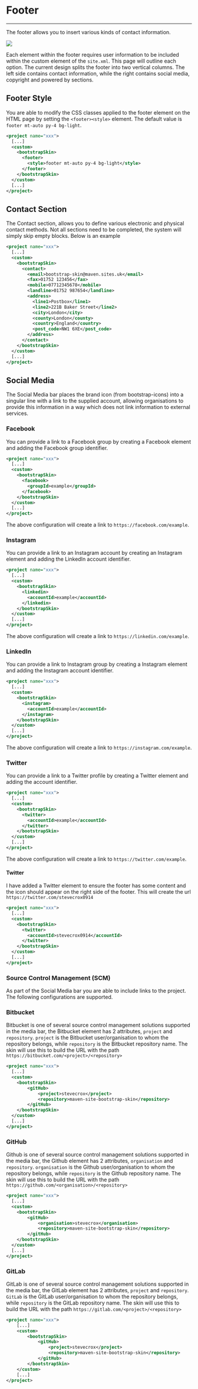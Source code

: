 # Footer
<hr/>
The footer allows you to insert various kinds of contact information.

![](footer.png)

Each element within the footer requires user information to be included within the custom element of the `site.xml`. This page will outline each option. The current design splits the footer into two vertical columns. The left side contains contact information, while the right contains social media, copyright and powered by sections.

## Footer Style

You are able to modify the CSS classes applied to the footer element on the HTML page by setting the `<footer><style>` element. The default value is `footer mt-auto py-4 bg-light`.

```xml
<project name="xxx">
  [...]
  <custom>
    <bootstrapSkin>
      <footer>
        <style>footer mt-auto py-4 bg-light</style>
      </footer>
    </bootstrapSkin>
  </custom>
  [...]
</project>
```

## Contact Section

The Contact section, allows you to define various electronic and physical contact methods.  Not all sections need to be completed, the system will simply skip empty blocks. Below is an example 

```xml
<project name="xxx">
  [...]
  <custom>
    <bootstrapSkin>
      <contact>
        <email>bootstrap-skin@maven.sites.uk</email>
        <fax>01752 123456</fax>
        <mobile>07712345678</mobile>
        <landline>01752 987654</landline>
        <address>
          <line1>Postbox</line1>
          <line2>221B Baker Street</line2>
          <city>London</city>
          <county>London</county>
          <country>England</country>
          <post_code>NW1 6XE</post_code>
        </address>
      </contact>
    </bootstrapSkin>
  </custom>
  [...]
</project>
```

## Social Media

The Social Media bar places the brand icon (from bootstrap-icons) into a singular line with a link to the supplied account, allowing organisations to provide this information in a way which does not link information to external services.

### Facebook
You can provide a link to a Facebook group by creating a Facebook element and adding the Facebook group identifier. 

```xml
<project name="xxx">
  [...]
  <custom>
    <bootstrapSkin>
      <facebook>
        <groupId>example</groupId>
      </facebook>
    </bootstrapSkin>
  </custom>
  [...]
</project>
```

The above configuration will create a link to `https://facebook.com/example`.

### Instagram
You can provide a link to an Instagram account by creating an Instagram element and adding the LinkedIn account identifier.

```xml
<project name="xxx">
  [...]
  <custom>
    <bootstrapSkin>
      <linkedin>
        <accountId>example</accountId>
      </linkedin>
    </bootstrapSkin>
  </custom>
  [...]
</project>
```

The above configuration will create a link to `https://linkedin.com/example`.

### LinkedIn
You can provide a link to Instagram group by creating a Instagram element and adding the Instagram account identifier.

```xml
<project name="xxx">
  [...]
  <custom>
    <bootstrapSkin>
      <instagram>
        <accountId>example</accountId>
      </instagram>
    </bootstrapSkin>
  </custom>
  [...]
</project>
```

The above configuration will create a link to `https://instagram.com/example`.

### Twitter
You can provide a link to a Twitter profile by creating a Twitter element and adding the account identifier.

```xml
<project name="xxx">
  [...]
  <custom>
    <bootstrapSkin>
      <twitter>
        <accountId>example</accountId>
      </twitter>
    </bootstrapSkin>
  </custom>
  [...]
</project>
```
The above configuration will create a link to `https://twitter.com/example`.


#### Twitter
I have added a Twitter element to ensure the footer has some content and the icon should appear on the right side of the footer. This will create the url `https://twitter.com/stevecrox0914`

```xml
<project name="xxx">
  [...]
  <custom>
    <bootstrapSkin>
      <twitter>
        <accountId>stevecrox0914</accountId>
      </twitter>
    </bootstrapSkin>
  </custom>
  [...]
</project>
```

### Source Control Management (SCM)

As part of the Social Media bar you are able to include links to the project. The following configurations are supported.

### Bitbucket

Bitbucket is one of several source control management solutions supported in the media bar, the Bitbucket element has 2 attributes, `project` and `repository`. `project` is the Bitbucket user/organisation to whom the repository belongs, while `repository` is the Bitbucket repository name. The skin will use this to build the URL with the path `https://bitbucket.com/<project>/<repository>`

```xml
<project name="xxx">
  [...]
  <custom>
    <bootstrapSkin>
        <gitHub>
            <project>stevecrox</project>
            <repository>maven-site-bootstrap-skin</repository>
        </gitHub>
    </bootstrapSkin>
  </custom>
  [...]
</project>
```

### GitHub

Github is one of several source control management solutions supported in the media bar, the Github element has 2 attributes, `organisation` and `repository`. `organisation` is the Github user/organisation to whom the repository belongs, while `repository` is the Github repository name. The skin will use this to build the URL with the path `https://github.com/<organisation>/<repository>`

```xml
<project name="xxx">
  [...]
  <custom>
    <bootstrapSkin>
        <gitHub>
            <organisation>stevecrox</organisation>
            <repository>maven-site-bootstrap-skin</repository>
        </gitHub>
    </bootstrapSkin>
  </custom>
  [...]
</project>
```

### GitLab

GitLab is one of several source control management solutions supported in the media bar, the GitLab element has 2 attributes, `project` and `repository`. `GitLab` is the GitLab user/organisation to whom the repository belongs, while `repository` is the GitLab repository name. The skin will use this to build the URL with the path `https://gitlab.com/<project>/<repository>`

```xml
<project name="xxx">
    [...]
    <custom>
        <bootstrapSkin>
            <gitHub>
                <project>stevecrox</project>
                <repository>maven-site-bootstrap-skin</repository>
            </gitHub>
        </bootstrapSkin>
    </custom>
    [...]
</project>
```